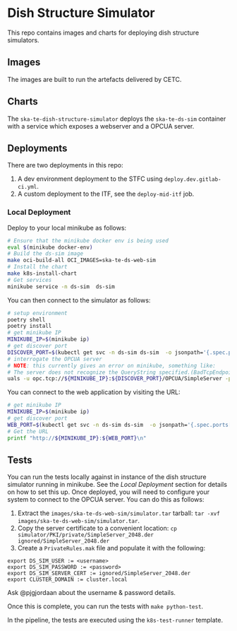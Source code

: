 # Dish Structure Simulator

This repo contains images and charts for deploying dish structure simulators.

## Images

The images are built to run the artefacts delivered by CETC.

## Charts

The `ska-te-dish-structure-simulator` deploys the `ska-te-ds-sim` container with a service which exposes a webserver and a OPCUA server.

## Deployments

There are two deployments in this repo:

1. A dev environment deployment to the STFC using `deploy.dev.gitlab-ci.yml`.
2. A custom deployment to the ITF, see the `deploy-mid-itf` job.

### Local Deployment

Deploy to your local minikube as follows:

```bash
# Ensure that the minikube docker env is being used
eval $(minikube docker-env)
# Build the ds-sim image
make oci-build-all OCI_IMAGES=ska-te-ds-web-sim
# Install the chart
make k8s-install-chart
# Get services
minikube service -n ds-sim  ds-sim
```

You can then connect to the simulator as follows:

```bash
# setup environment
poetry shell
poetry install
# get minikube IP
MINIKUBE_IP=$(minikube ip)
# get discover port
DISCOVER_PORT=$(kubectl get svc -n ds-sim ds-sim  -o jsonpath='{.spec.ports[?(@.name=="discover")].nodePort}')
# interrogate the OPCUA server
# NOTE: this currently gives an error on minikube, something like:
# The server does not recognize the QueryString specified.(BadTcpEndpointUrlInvalid)
uals -u opc.tcp://${MINIKUBE_IP}:${DISCOVER_PORT}/OPCUA/SimpleServer -p0:Objects,2:Logic,2:Application,2:PLC_PRG
```

You can connect to the web application by visiting the URL:

```bash
# get minikube IP
MINIKUBE_IP=$(minikube ip)
# get discover port
WEB_PORT=$(kubectl get svc -n ds-sim ds-sim  -o jsonpath='{.spec.ports[?(@.name=="server")].nodePort}')
# Get the URL
printf "http://${MINIKUBE_IP}:${WEB_PORT}\n"
```

## Tests

You can run the tests locally against in instance of the dish structure simulator running in minikube.
See the *Local Deployment* section for details on how to set this up.
Once deployed, you will need to configure your system to connect to the OPCUA server. You can do this as follows:

1. Extract the `images/ska-te-ds-web-sim/simulator.tar` tarball: `tar -xvf images/ska-te-ds-web-sim/simulator.tar`.
2. Copy the server certificate to a convenient location: `cp simulator/PKI/private/SimpleServer_2048.der ignored/SimpleServer_2048.der`
3. Create a `PrivateRules.mak` file and populate it with the following:

```
export DS_SIM_USER := <username>
export DS_SIM_PASSWORD := <password>
export DS_SIM_SERVER_CERT := ignored/SimpleServer_2048.der
export CLUSTER_DOMAIN := cluster.local
```

Ask @pjgjordaan about the username & password details.

Once this is complete, you can run the tests with `make python-test`.

In the pipeline, the tests are executed using the `k8s-test-runner` template.
